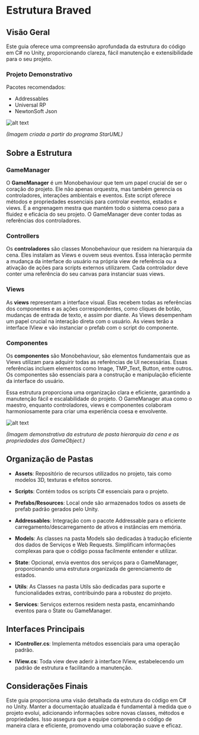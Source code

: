 # Estrutura Braved

## Visão Geral

Este guia oferece uma compreensão aprofundada da estrutura do código em C# no Unity, proporcionando clareza, fácil manutenção e extensibilidade para o seu projeto.

### Projeto Demonstrativo

Pacotes recomendados:
- Addressables
- Universal RP
- NewtonSoft Json

![alt text](https://github.com/valdecidanilo/Struct-Braved/blob/main/struct.png?raw=true)

*(Imagem criada a partir do programa StarUML)*

## Sobre a Estrutura

### GameManager

O **GameManager** é um Monobehaviour que tem um papel crucial de ser o coração do projeto. Ele não apenas orquestra, mas também gerencia os controladores, interações ambientais e eventos. Este script oferece métodos e propriedades essenciais para controlar eventos, estados e views. É a engrenagem mestra que mantém todo o sistema coeso para a fluidez e eficácia do seu projeto. O GameManager deve conter todas as referências dos controladores.

### Controllers

Os **controladores** são classes Monobehaviour que residem na hierarquia da cena. Eles instalam as Views e ouvem seus eventos. Essa interação permite a mudança da interface do usuário na própria view de referência ou a ativação de ações para scripts externos utilizarem. Cada controlador deve conter uma referência do seu canvas para instanciar suas views.

### Views

As **views** representam a interface visual. Elas recebem todas as referências dos componentes e as ações correspondentes, como cliques de botão, mudanças de entrada de texto, e assim por diante. As Views desempenham um papel crucial na interação direta com o usuário. As views terão a interface IView e vão instanciar o prefab com o script do componente.

### Componentes

Os **componentes** são Monobehaviour, são elementos fundamentais que as Views utilizam para adquirir todas as referências de UI necessárias. Essas referências incluem elementos como Image, TMP_Text, Button, entre outros. Os componentes são essenciais para a construção e manipulação eficiente da interface do usuário.

Essa estrutura proporciona uma organização clara e eficiente, garantindo a manutenção fácil e escalabilidade do projeto. O GameManager atua como o maestro, enquanto controladores, views e componentes colaboram harmoniosamente para criar uma experiência coesa e envolvente.

![alt text](https://github.com/valdecidanilo/Struct-Braved/blob/main/hierarchy.png?raw=true)

*(Imagem demonstrativa da estrutura de pasta hierarquia da cena e as propriedades dos GameObject.)*

## Organização de Pastas

- **Assets**: Repositório de recursos utilizados no projeto, tais como modelos 3D, texturas e efeitos sonoros.
  
- **Scripts**: Contém todos os scripts C# essenciais para o projeto.
  
- **Prefabs/Resources**: Local onde são armazenados todos os assets de prefab padrão gerados pelo Unity.
  
- **Addressables**: Integração com o pacote Addressable para o eficiente carregamento/descarregamento de ativos e instâncias em memória.
  
- **Models**: As classes na pasta Models são dedicadas à tradução eficiente dos dados de Serviços e Web Requests. Simplificam informações complexas para que o código possa facilmente entender e utilizar.
  
- **State**: Opcional, envia eventos dos serviços para o GameManager, proporcionando uma estrutura organizada de gerenciamento de estados.
  
- **Utils**: As Classes na pasta Utils são dedicadas para suporte e funcionalidades extras, contribuindo para a robustez do projeto.
  
- **Services**: Serviços externos residem nesta pasta, encaminhando eventos para o State ou GameManager.

## Interfaces Principais

- **IController.cs**: Implementa métodos essenciais para uma operação padrão.

- **IView.cs**: Toda view deve aderir à interface IView, estabelecendo um padrão de estrutura e facilitando a manutenção.

## Considerações Finais

Este guia proporciona uma visão detalhada da estrutura do código em C# no Unity. Manter a documentação atualizada é fundamental à medida que o projeto evolui, adicionando informações sobre novas classes, métodos e propriedades. Isso assegura que a equipe compreenda o código de maneira clara e eficiente, promovendo uma colaboração suave e eficaz.
